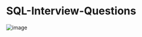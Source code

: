 # SQL-Interview-Questions

![image](https://github.com/user-attachments/assets/43d1fc03-2992-4273-8839-e9abfc6c27bd)
